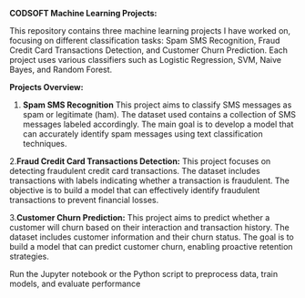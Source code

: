 **CODSOFT Machine Learning Projects:**

This repository contains three machine learning projects I have worked on, focusing on different classification tasks: Spam SMS Recognition, Fraud Credit Card Transactions Detection, and Customer Churn Prediction. Each project uses various classifiers such as Logistic Regression, SVM, Naive Bayes, and Random Forest.

**Projects Overview:**
1. **Spam SMS Recognition**
This project aims to classify SMS messages as spam or legitimate (ham). The dataset used contains a collection of SMS messages labeled accordingly. The main goal is to develop a model that can accurately identify spam messages using text classification techniques.

2.**Fraud Credit Card Transactions Detection:**
This project focuses on detecting fraudulent credit card transactions. The dataset includes transactions with labels indicating whether a transaction is fraudulent. The objective is to build a model that can effectively identify fraudulent transactions to prevent financial losses.

3.**Customer Churn Prediction:**
This project aims to predict whether a customer will churn based on their interaction and transaction history. The dataset includes customer information and their churn status. The goal is to build a model that can predict customer churn, enabling proactive retention strategies.

Run the Jupyter notebook or the Python script to preprocess data, train models, and evaluate performance

